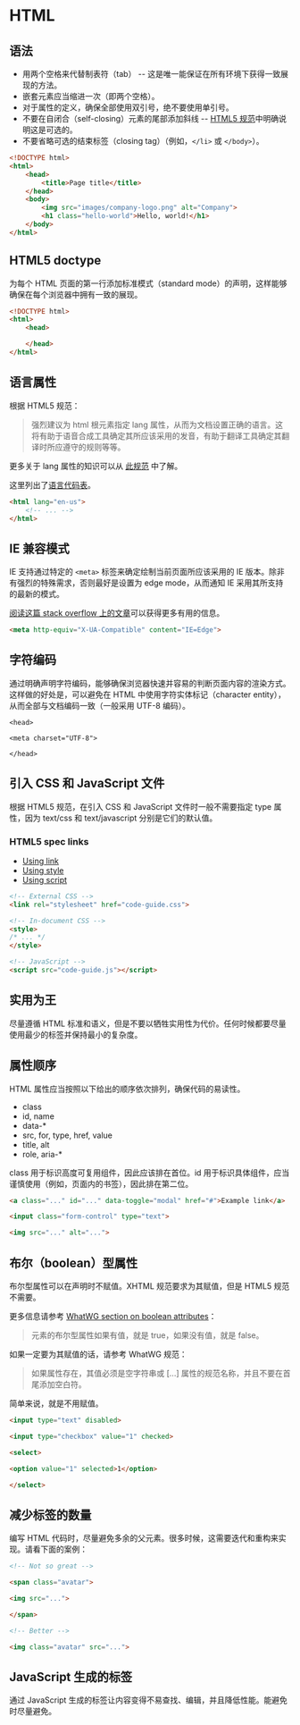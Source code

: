 # HTML

## 语法

- 用两个空格来代替制表符（tab） -- 这是唯一能保证在所有环境下获得一致展现的方法。
- 嵌套元素应当缩进一次（即两个空格）。
- 对于属性的定义，确保全部使用双引号，绝不要使用单引号。
- 不要在自闭合（self-closing）元素的尾部添加斜线 -- [HTML5 规范](http://dev.w3.org/html5/spec-author-view/syntax.html#syntax-start-tag)中明确说明这是可选的。
- 不要省略可选的结束标签（closing tag）（例如，`</li>` 或 `</body>`）。


``` html
<!DOCTYPE html>
<html>
    <head>
        <title>Page title</title>
    </head>
    <body>
        <img src="images/company-logo.png" alt="Company">
        <h1 class="hello-world">Hello, world!</h1>
    </body>
</html>
```

## HTML5 doctype

为每个 HTML 页面的第一行添加标准模式（standard mode）的声明，这样能够确保在每个浏览器中拥有一致的展现。

``` html
<!DOCTYPE html>
<html>
    <head>

    </head>
</html>
```

## 语言属性

根据 HTML5 规范：

> 强烈建议为 html 根元素指定 lang 属性，从而为文档设置正确的语言。这将有助于语音合成工具确定其所应该采用的发音，有助于翻译工具确定其翻译时所应遵守的规则等等。

更多关于 lang 属性的知识可以从 [此规范](http://www.w3.org/html/wg/drafts/html/master/semantics.html#the-html-element) 中了解。

这里列出了[语言代码表](http://reference.sitepoint.com/html/lang-codes)。

``` html
<html lang="en-us">
    <!-- ... -->
</html>
```

## IE 兼容模式

IE 支持通过特定的 `<meta>` 标签来确定绘制当前页面所应该采用的 IE 版本。除非有强烈的特殊需求，否则最好是设置为 edge mode，从而通知 IE 采用其所支持的最新的模式。

[阅读这篇 stack overflow 上的文章](http://stackoverflow.com/questions/6771258/whats-the-difference-if-meta-http-equiv-x-ua-compatible-content-ie-edge-e)可以获得更多有用的信息。

``` html
<meta http-equiv="X-UA-Compatible" content="IE=Edge">
```

## 字符编码

通过明确声明字符编码，能够确保浏览器快速并容易的判断页面内容的渲染方式。这样做的好处是，可以避免在 HTML 中使用字符实体标记（character entity），从而全部与文档编码一致（一般采用 UTF-8 编码）。

```
<head>

<meta charset="UTF-8">

</head>
```

## 引入 CSS 和 JavaScript 文件

根据 HTML5 规范，在引入 CSS 和 JavaScript 文件时一般不需要指定 type 属性，因为 text/css 和 text/javascript 分别是它们的默认值。

### HTML5 spec links

- [Using link](http://www.w3.org/TR/2011/WD-html5-20110525/semantics.html#the-link-element)
- [Using style](http://www.w3.org/TR/2011/WD-html5-20110525/semantics.html#the-style-element)
- [Using script](http://www.w3.org/TR/2011/WD-html5-20110525/scripting-1.html#the-script-element)

``` html
<!-- External CSS -->
<link rel="stylesheet" href="code-guide.css">

<!-- In-document CSS -->
<style>
/* ... */
</style>

<!-- JavaScript -->
<script src="code-guide.js"></script>
```

## 实用为王

尽量遵循 HTML 标准和语义，但是不要以牺牲实用性为代价。任何时候都要尽量使用最少的标签并保持最小的复杂度。

## 属性顺序

HTML 属性应当按照以下给出的顺序依次排列，确保代码的易读性。

- class
- id, name
- data-*
- src, for, type, href, value
- title, alt
- role, aria-*

class 用于标识高度可复用组件，因此应该排在首位。id 用于标识具体组件，应当谨慎使用（例如，页面内的书签），因此排在第二位。

``` html
<a class="..." id="..." data-toggle="modal" href="#">Example link</a>

<input class="form-control" type="text">

<img src="..." alt="...">
```

## 布尔（boolean）型属性

布尔型属性可以在声明时不赋值。XHTML 规范要求为其赋值，但是 HTML5 规范不需要。

更多信息请参考 [WhatWG section on boolean attributes](http://www.whatwg.org/specs/web-apps/current-work/multipage/common-microsyntaxes.html#boolean-attributes)：

> 元素的布尔型属性如果有值，就是 true，如果没有值，就是 false。

如果一定要为其赋值的话，请参考 WhatWG 规范：

> 如果属性存在，其值必须是空字符串或 [...] 属性的规范名称，并且不要在首尾添加空白符。

简单来说，就是不用赋值。

``` html
<input type="text" disabled>

<input type="checkbox" value="1" checked>

<select>

<option value="1" selected>1</option>

</select>
```

## 减少标签的数量

编写 HTML 代码时，尽量避免多余的父元素。很多时候，这需要迭代和重构来实现。请看下面的案例：

``` html
<!-- Not so great -->

<span class="avatar">

<img src="...">

</span>

<!-- Better -->

<img class="avatar" src="...">
```

## JavaScript 生成的标签

通过 JavaScript 生成的标签让内容变得不易查找、编辑，并且降低性能。能避免时尽量避免。
